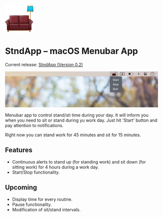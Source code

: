 ![Header](header.png)

# StndApp – macOS Menubar App

Current release: [StndApp (Version 0.2)](https://github.com/WasAlexHere/stndApp/releases/tag/0.2.0)

![Screenshot](screenshot.png)

Menubar app to control stand/sti time during your day. It will inform you when you need to sit or stand during yu work day.
Just hit 'Start' button and pay attention to notifications.

Right now you can stand work for 45 minutes and sit for 15 minutes.

## Features
- Continuous alerts to stand up (for standing work) and sit down (for sitting work) for 4 hours during a work day.
- Start/Stop functionality.

## Upcoming
- Display time for every routine.
- Pause functionality.
- Modification of sit/stand intervals.